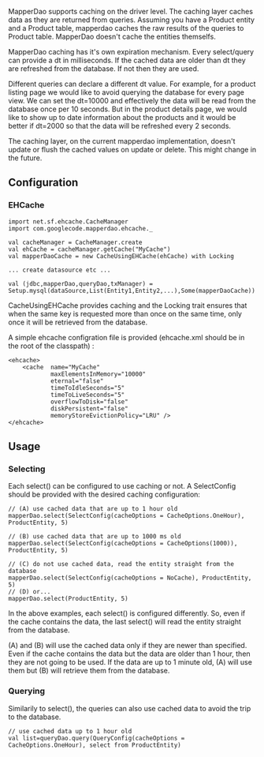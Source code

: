 MapperDao supports caching on the driver level. The caching layer caches data as they are returned from queries.
Assuming you have a Product entity and a Product table, mapperdao caches the raw results of the queries to Product table.
MapperDao doesn't cache the entities themselfs.

MapperDao caching has it's own expiration mechanism. Every select/query can provide a dt in milliseconds. If the cached data
are older than dt they are refreshed from the database. If not then they are used.

Different queries can declare a different dt value. For example, for a product listing page we would like to avoid querying
the database for every page view. We can set the dt=10000 and effectively the data will be read from the database once per
10 seconds. But in the product details page, we would like to show up to date information about the products and it would be
better if dt=2000 so that the data will be refreshed every 2 seconds.

The caching layer, on the current mapperdao implementation, doesn't update or flush the cached values on update or delete. This might
change in the future.

## Configuration ##

### EHCache ###

```
import net.sf.ehcache.CacheManager
import com.googlecode.mapperdao.ehcache._

val cacheManager = CacheManager.create
val ehCache = cacheManager.getCache("MyCache")
val mapperDaoCache = new CacheUsingEHCache(ehCache) with Locking

... create datasource etc ...

val (jdbc,mapperDao,queryDao,txManager) = Setup.mysql(dataSource,List(Entity1,Entity2,...),Some(mapperDaoCache))

```

CacheUsingEHCache provides caching and the Locking trait ensures that when the same key is requested more than once on the same time, only once it will be retrieved from the database.

A simple ehcache configration file is provided (ehcache.xml should be in the root of the classpath) :

```
<ehcache>
    <cache  name="MyCache"
            maxElementsInMemory="10000"
            eternal="false"
            timeToIdleSeconds="5"
            timeToLiveSeconds="5"
            overflowToDisk="false"
            diskPersistent="false"
            memoryStoreEvictionPolicy="LRU" />
</ehcache>
```

## Usage ##

### Selecting ###

Each select() can be configured to use caching or not. A SelectConfig should be provided with the desired caching configuration:

```
// (A) use cached data that are up to 1 hour old
mapperDao.select(SelectConfig(cacheOptions = CacheOptions.OneHour), ProductEntity, 5)

// (B) use cached data that are up to 1000 ms old
mapperDao.select(SelectConfig(cacheOptions = CacheOptions(1000)), ProductEntity, 5)

// (C) do not use cached data, read the entity straight from the database
mapperDao.select(SelectConfig(cacheOptions = NoCache), ProductEntity, 5)
// (D) or...
mapperDao.select(ProductEntity, 5)

```

In the above examples, each select() is configured differently. So, even if the cache contains the data, the last select() will read
the entity straight from the database.

(A) and (B) will use the cached data only if they are newer than specified. Even if the cache contains the data but the data are older
than 1 hour, then they are not going to be used. If the data are up to 1 minute old, (A) will use them but (B) will retrieve them from the database.

### Querying ###

Similarily to select(), the queries can also use cached data to avoid the trip to the database.

```
// use cached data up to 1 hour old
val list=queryDao.query(QueryConfig(cacheOptions = CacheOptions.OneHour), select from ProductEntity)
```
